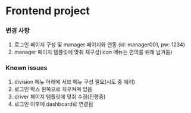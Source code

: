 # Frontend project

### 변경 사항
1. 로그인 페이지 구성 및 manager 페이지와 연동 (id: manager001, pw: 1234)
2. manager 페이지 템플릿에 맞춰 재구성(icon 메뉴는 편의를 위해 남겨둠)

### Known issues

1. division 메뉴 아래에 서브 메뉴 구성 필요(시도 중 에러)
2. 로그인 박스 왼쪽으로 치우쳐져 있음
3. driver 페이지 템플릿에 맞춰 수정(진행중)
4. 로그인 이후에 dashboard로 연결됨 
